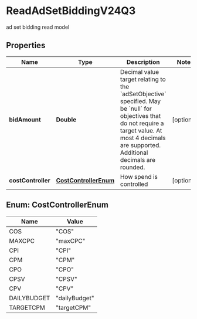 

# ReadAdSetBiddingV24Q3

ad set bidding read model

## Properties

| Name | Type | Description | Notes |
|------------ | ------------- | ------------- | -------------|
|**bidAmount** | **Double** | Decimal value target relating to the &#x60;adSetObjective&#x60; specified. May be &#x60;null&#x60; for objectives that do not require a target value. At most 4 decimals are supported. Additional decimals are rounded. |  [optional] |
|**costController** | [**CostControllerEnum**](#CostControllerEnum) | How spend is controlled |  [optional] |



## Enum: CostControllerEnum

| Name | Value |
|---- | -----|
| COS | &quot;COS&quot; |
| MAXCPC | &quot;maxCPC&quot; |
| CPI | &quot;CPI&quot; |
| CPM | &quot;CPM&quot; |
| CPO | &quot;CPO&quot; |
| CPSV | &quot;CPSV&quot; |
| CPV | &quot;CPV&quot; |
| DAILYBUDGET | &quot;dailyBudget&quot; |
| TARGETCPM | &quot;targetCPM&quot; |



